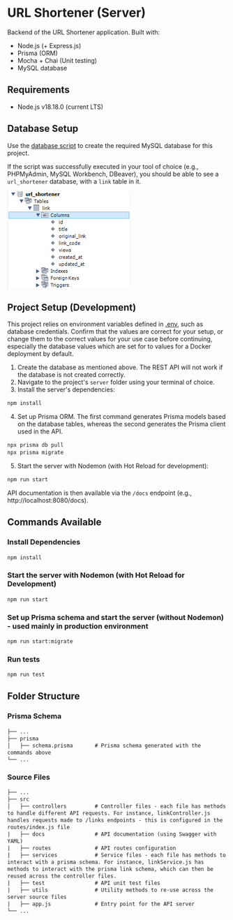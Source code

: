 # URL Shortener (Server)

Backend of the URL Shortener application. Built with:
* Node.js (+ Express.js)
* Prisma (ORM)
* Mocha + Chai (Unit testing)
* MySQL database

## Requirements
* Node.js v18.18.0 (current LTS)

## Database Setup
Use the [database script](../database/url_shortener.sql) to create the required MySQL database for this project. 

If the script was successfully executed in your tool of choice (e.g., PHPMyAdmin, MySQL Workbench, DBeaver), you should be able to see a ```url_shortener``` database, with a ```link``` table in it.

![Example database](images/database.png)

## Project Setup (Development)
This project relies on environment variables defined in [.env](.env), such as database credentials. Confirm that the values are correct for your setup, or change them to the correct values for your use case before continuing, especially the database values which are set for to values for a Docker deployment by default.

1. Create the database as mentioned above. The REST API will not work if the database is not created correctly.
2. Navigate to the project's ```server``` folder using your terminal of choice.
3. Install the server's dependencies:
```sh
npm install
```

4. Set up Prisma ORM. The first command generates Prisma models based on the database tables, whereas the second generates the Prisma client used in the API.
```sh
npx prisma db pull
npx prisma migrate
```

5. Start the server with Nodemon (with Hot Reload for development):
```sh
npm run start
```

API documentation is then available via the ```/docs``` endpoint (e.g., http://localhost:8080/docs).

## Commands Available

### Install Dependencies
```sh
npm install
```

### Start the server with Nodemon (with Hot Reload for Development)
```sh
npm run start
```

### Set up Prisma schema and start the server (without Nodemon) - used mainly in production environment
```sh
npm run start:migrate
```

### Run tests
```sh
npm run test
```

## Folder Structure

### Prisma Schema

    ├── ...
    ├── prisma                 
    │   ├── schema.prisma       # Prisma schema generated with the commands above
    └── ...

### Source Files

    ├── ...
    ├── src                 
    │   ├── controllers         # Controller files - each file has methods to handle different API requests. For instance, linkController.js handles requests made to /links endpoints - this is configured in the routes/index.js file
    |   ├── docs                # API documentation (using Swagger with YAML)
    |   ├── routes              # API routes configuration
    |   ├── services            # Service files - each file has methods to interact with a prisma schema. For instance, linkService.js has methods to interact with the prisma link schema, which can then be reused across the controller files.
    |   ├── test                # API unit test files 
    |   ├── utils               # Utility methods to re-use across the server source files
    |   ├── app.js              # Entry point for the API server
    └── ...